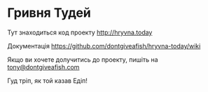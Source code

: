 # Гривня Тудей
Тут знаходиться код проекту http://hryvna.today

Документація
https://github.com/dontgiveafish/hryvna-today/wiki

Якщо ви хочете долучитись до проекту, пишіть на tony@dontgiveafish.com

Гуд тріп, як той казав Едіп!
